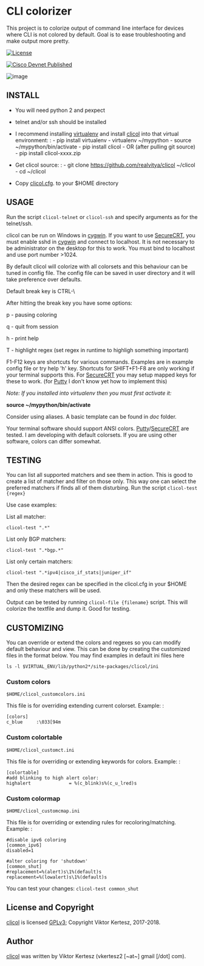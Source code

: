 CLI colorizer
=============

This project is to colorize output of command line interface for devices
where CLI is not colored by default. Goal is to ease troubleshooting and
make output more pretty.

[![License](http://img.shields.io/badge/license-GPLv3-blue.svg)](https://www.gnu.org/copyleft/gpl.html)

[![Cisco Devnet Published](https://static.production.devnetcloud.com/codeexchange/assets/images/devnet-published.svg)](https://developer.cisco.com/codeexchange/github/repo/realvitya/clicol)

![image](https://realvitya.files.wordpress.com/2017/02/shint1.png)

INSTALL
-------

-   You will need python 2 and pexpect
-   telnet and/or ssh should be installed
-   I recommend installing [virtualenv](https://pypi.org/project/virtualenv) and install [clicol](https://pypi.org/project/clicol) into that virtual environment:
    :   -   pip install virtualenv
        -   virtualenv \~/mypython
        -   source \~/mypython/bin/activate
        -   pip install clicol
        -   OR (after pulling git source)
            -   pip install clicol-xxxx.zip

-   Get clicol source:
    :   -   git clone <https://github.com/realvitya/clicol> \~/clicol
        -   cd \~/clicol

-   Copy
    [clicol.cfg](https://github.com/realvitya/clicol/blob/master/doc/clicol.cfg).
    to your \$HOME directory

USAGE
-----

Run the script `clicol-telnet` or `clicol-ssh` and specify arguments as
for the telnet/ssh.

clicol can be run on Windows in [cygwin](https://www.cygwin.com). If you
want to use [SecureCRT](https://www.vandyke.com/products/securecrt), you
must enable sshd in [cygwin](https://www.cygwin.com) and connect to
localhost. It is not necessary to be administrator on the desktop for
this to work. You must bind to localhost and use port number \>1024.

By default clicol will colorize with all colorsets and this behaviour
can be tuned in config file. The config file can be saved in user
directory and it will take preference over defaults.

Default break key is CTRL-\\

After hitting the break key you have some options:

p - pausing coloring

q - quit from session

h - print help

T - highlight regex (set regex in runtime to highligh something
important)

F1-F12 keys are shortcuts for various commands. Examples are in example
config file or try help 'h' key. Shortcuts for SHIFT+F1-F8 are only
working if your terminal supports this. For
[SecureCRT](https://www.vandyke.com/products/securecrt) you may setup
mapped keys for these to work. (for
[Putty](https://www.chiark.greenend.org.uk/~sgtatham/putty/) I don't
know yet how to implement this)

*Note: If you installed into virtualenv then you must first activate
it:*

**source \~/mypython/bin/activate**

Consider using aliases. A basic template can be found in *doc* folder.

Your terminal software should support ANSI colors.
[Putty](https://www.chiark.greenend.org.uk/~sgtatham/putty/)/[SecureCRT](https://www.vandyke.com/products/securecrt)
are tested. I am developing with default colorsets. If you are using
other software, colors can differ somewhat.

TESTING
-------

You can list all supported matchers and see them in action. This is good
to create a list of matcher and filter on those only. This way one can
select the preferred matchers if finds all of them disturbing. Run the
script `clicol-test {regex}`

Use case examples:

List all matcher:

`clicol-test ".*"`

List only BGP matchers:

`clicol-test ".*bgp.*"`

List only certain matchers:

`clicol-test ".*ipv4|cisco_if_stats|juniper_if"`

Then the desired regex can be specified in the clicol.cfg in your \$HOME
and only these matchers will be used.

Output can be tested by running `clicol-file {filename}` script. This
will colorize the textfile and dump it. Good for testing.

CUSTOMIZING
-----------

You can override or extend the colors and regexes so you can modify
default behaviour and view. This can be done by creating the customized
files in the format below. You may find examples in default ini files
here

`ls -l $VIRTUAL_ENV/lib/python2*/site-packages/clicol/ini`

### Custom colors

`$HOME/clicol_customcolors.ini`

This file is for overriding extending current colorset. Example: :

    [colors]
    c_blue     :\033[94m

### Custom colortable

`$HOME/clicol_customct.ini`

This file is for overriding or extending keywords for colors. Example: :

    [colortable]
    #add blinking to high alert color:
    highalert              = %(c_blink)s%(c_u_lred)s

### Custom colormap

`$HOME/clicol_customcmap.ini`

This file is for overriding or extending rules for recoloring/matching.
Example: :

    #disable ipv6 coloring
    [common_ipv6]
    disabled=1

    #alter coloring for 'shutdown'
    [common_shut]
    #replacement=%(alert)s\1%(default)s
    replacement=%(lowalert)s\1%(default)s

You can test your changes: `clicol-test common_shut`

License and Copyright
---------------------

[clicol](https://pypi.org/project/clicol) is licensed
[GPLv3](http://www.gnu.org/licenses/gpl-3.0.html); Copyright
Viktor Kertesz, 2017-2018.

Author
------

[clicol](https://pypi.org/project/clicol) was written by Viktor Kertesz
(vkertesz2 [\~at\~] gmail [/dot] com).
